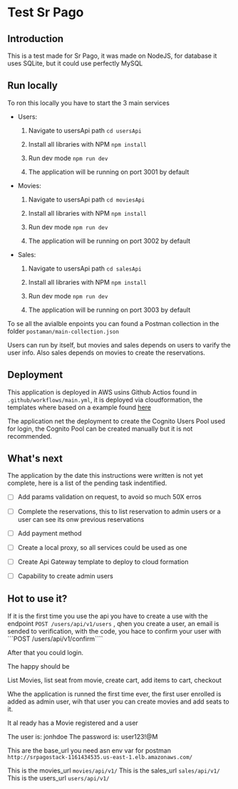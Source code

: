 # Test Sr Pago

## Introduction

This is a test made for Sr Pago, it was made on NodeJS, for database it uses SQLite, but it could use perfectly MySQL

## Run locally

To ron this locally you have to start the 3 main services

- Users:

  1. Navigate to usersApi path `cd usersApi`

  2. Install all libraries with NPM `npm install`

  3. Run dev mode `npm run dev`

  4. The application will be running on port 3001 by default

- Movies:

  1. Navigate to usersApi path `cd moviesApi`

  2. Install all libraries with NPM `npm install`

  3. Run dev mode `npm run dev`

  4. The application will be running on port 3002 by default

- Sales:

  1. Navigate to usersApi path `cd salesApi`

  2. Install all libraries with NPM `npm install`

  3. Run dev mode `npm run dev`

  4. The application will be running on port 3003 by default

To se all the avialble enpoints you can found a Postman collection in the folder ```postaman/main-collection.json```

Users can run by itself, but movies and sales depends on users to varify the user info. Also sales depends on movies to create the reservations.

## Deployment

This application is deployed in AWS usins Github Actios found in ```.github/workflows/main.yml```, it is deployed via cloudformation, the templates where based on a example found [here](https://github.com/aws-samples/ecs-refarch-cloudformation)

The application net the deployment to create the Cognito Users Pool used for login, the Cognito Pool can be created manually but it is not recommended.

## What's next

The application by the date this instructions were written is not yet complete, here is a list of the pending task indentified.

- [ ] Add params validation on request, to avoid so much 50X erros

- [ ] Complete the reservations, this to list reservation to admin users or a user can see its onw previous reservations

- [ ] Add payment method

- [ ] Create a local proxy, so all services could be used as one

- [ ] Create Api Gateway template to deploy to cloud formation

- [ ] Capability to create admin users


## Hot to use it?

If it is the first time you use the api you have to create a use with the endpoint ```POST /users/api/v1/users``` , qhen you create a user, an email is sended to verification, with the code, you hace to confirm your user with ```POST /users/api/v1/confirm````

After that you could login.

The happy should be

List Movies, list seat from movie, create cart, add items to cart, checkout

Whe the application is runned the first time ever, the first user enrolled is added as admin user, wih that user you can create movies and add seats to it.

It al ready has a Movie registered and a user

The user is: jonhdoe
The password is: user123!@M

This are the base_url you need asn env var for postman ```http://srpagostack-1161434535.us-east-1.elb.amazonaws.com/```

This is the movies_url ```movies/api/v1/```
This is the sales_url ```sales/api/v1/```
This is the users_url ```users/api/v1/```